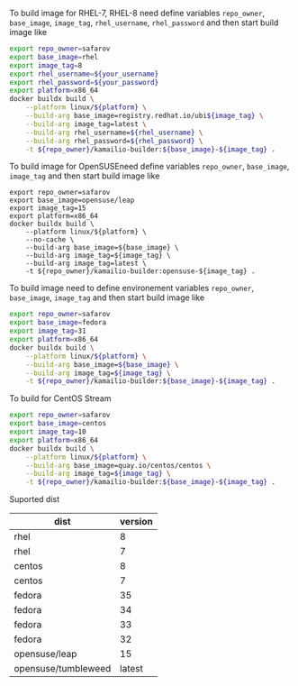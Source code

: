 To build image for RHEL-7, RHEL-8 need define variables `repo_owner`, `base_image`, `image_tag`, `rhel_username`, `rhel_password` and
then start build image like

```sh
export repo_owner=safarov
export base_image=rhel
export image_tag=8
export rhel_username=${your_username}
export rhel_password=${your_password}
export platform=x86_64
docker buildx build \
    --platform linux/${platform} \
    --build-arg base_image=registry.redhat.io/ubi${image_tag} \
    --build-arg image_tag=latest \
    --build-arg rhel_username=${rhel_username} \
    --build-arg rhel_password=${rhel_password} \
    -t ${repo_owner}/kamailio-builder:${base_image}-${image_tag} .
```

To build image for OpenSUSEneed define variables `repo_owner`, `base_image`, `image_tag` and then start build image like

```
export repo_owner=safarov
export base_image=opensuse/leap
export image_tag=15
export platform=x86_64
docker buildx build \
    --platform linux/${platform} \
    --no-cache \
    --build-arg base_image=${base_image} \
    --build-arg image_tag=${image_tag} \
    --build-arg image_tag=latest \
    -t ${repo_owner}/kamailio-builder:opensuse-${image_tag} .
```

To build image need to define environement variables `repo_owner`, `base_image`, `image_tag` and then start build image like

```sh
export repo_owner=safarov
export base_image=fedora
export image_tag=31
export platform=x86_64
docker buildx build \
    --platform linux/${platform} \
    --build-arg base_image=${base_image} \
    --build-arg image_tag=${image_tag} \
    -t ${repo_owner}/kamailio-builder:${base_image}-${image_tag} .
```

To build for CentOS Stream
```sh
export repo_owner=safarov
export base_image=centos
export image_tag=10
export platform=x86_64
docker buildx build \
    --platform linux/${platform} \
    --build-arg base_image=quay.io/centos/centos \
    --build-arg image_tag=${image_tag} \
    -t ${repo_owner}/kamailio-builder:${base_image}-${image_tag} .
```

Suported dist

| dist                | version |
|---------------------|---------|
| rhel                | 8       |
| rhel                | 7       |
| centos              | 8       |
| centos              | 7       |
| fedora              | 35      |
| fedora              | 34      |
| fedora              | 33      |
| fedora              | 32      |
| opensuse/leap       | 15      |
| opensuse/tumbleweed | latest  |
